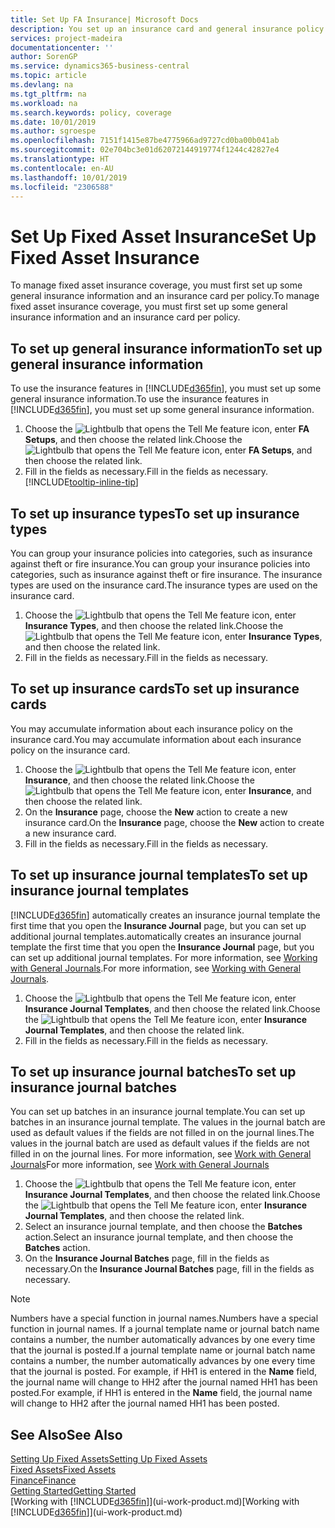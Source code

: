 ```yaml
---
title: Set Up FA Insurance| Microsoft Docs
description: You set up an insurance card and general insurance policy information to manage fixed asset insurance coverage.
services: project-madeira
documentationcenter: ''
author: SorenGP
ms.service: dynamics365-business-central
ms.topic: article
ms.devlang: na
ms.tgt_pltfrm: na
ms.workload: na
ms.search.keywords: policy, coverage
ms.date: 10/01/2019
ms.author: sgroespe
ms.openlocfilehash: 7151f1415e87be4775966ad9727cd0ba00b041ab
ms.sourcegitcommit: 02e704bc3e01d62072144919774f1244c42827e4
ms.translationtype: HT
ms.contentlocale: en-AU
ms.lasthandoff: 10/01/2019
ms.locfileid: "2306588"
---
```

# <a name="set-up-fixed-asset-insurance"></a><span data-ttu-id="96aa4-103">Set Up Fixed Asset Insurance</span><span class="sxs-lookup"><span data-stu-id="96aa4-103">Set Up Fixed Asset Insurance</span></span>
<span data-ttu-id="96aa4-104">To manage fixed asset insurance coverage, you must first set up some general insurance information and an insurance card per policy.</span><span class="sxs-lookup"><span data-stu-id="96aa4-104">To manage fixed asset insurance coverage, you must first set up some general insurance information and an insurance card per policy.</span></span>

## <a name="to-set-up-general-insurance-information"></a><span data-ttu-id="96aa4-105">To set up general insurance information</span><span class="sxs-lookup"><span data-stu-id="96aa4-105">To set up general insurance information</span></span>
<span data-ttu-id="96aa4-106">To use the insurance features in [!INCLUDE[d365fin](includes/d365fin_md.md)], you must set up some general insurance information.</span><span class="sxs-lookup"><span data-stu-id="96aa4-106">To use the insurance features in [!INCLUDE[d365fin](includes/d365fin_md.md)], you must set up some general insurance information.</span></span>  

1. <span data-ttu-id="96aa4-107">Choose the ![Lightbulb that opens the Tell Me feature](media/ui-search/search_small.png "Tell me what you want to do") icon, enter **FA Setups**, and then choose the related link.</span><span class="sxs-lookup"><span data-stu-id="96aa4-107">Choose the ![Lightbulb that opens the Tell Me feature](media/ui-search/search_small.png "Tell me what you want to do") icon, enter **FA Setups**, and then choose the related link.</span></span>  
2. <span data-ttu-id="96aa4-108">Fill in the fields as necessary.</span><span class="sxs-lookup"><span data-stu-id="96aa4-108">Fill in the fields as necessary.</span></span> [!INCLUDE[tooltip-inline-tip](includes/tooltip-inline-tip_md.md)]  

## <a name="to-set-up-insurance-types"></a><span data-ttu-id="96aa4-109">To set up insurance types</span><span class="sxs-lookup"><span data-stu-id="96aa4-109">To set up insurance types</span></span>
<span data-ttu-id="96aa4-110">You can group your insurance policies into categories, such as insurance against theft or fire insurance.</span><span class="sxs-lookup"><span data-stu-id="96aa4-110">You can group your insurance policies into categories, such as insurance against theft or fire insurance.</span></span> <span data-ttu-id="96aa4-111">The insurance types are used on the insurance card.</span><span class="sxs-lookup"><span data-stu-id="96aa4-111">The insurance types are used on the insurance card.</span></span>

1. <span data-ttu-id="96aa4-112">Choose the ![Lightbulb that opens the Tell Me feature](media/ui-search/search_small.png "Tell me what you want to do") icon, enter **Insurance Types**, and then choose the related link.</span><span class="sxs-lookup"><span data-stu-id="96aa4-112">Choose the ![Lightbulb that opens the Tell Me feature](media/ui-search/search_small.png "Tell me what you want to do") icon, enter **Insurance Types**, and then choose the related link.</span></span>  
2. <span data-ttu-id="96aa4-113">Fill in the fields as necessary.</span><span class="sxs-lookup"><span data-stu-id="96aa4-113">Fill in the fields as necessary.</span></span>

## <a name="to-set-up-insurance-cards"></a><span data-ttu-id="96aa4-114">To set up insurance cards</span><span class="sxs-lookup"><span data-stu-id="96aa4-114">To set up insurance cards</span></span>
<span data-ttu-id="96aa4-115">You may accumulate information about each insurance policy on the insurance card.</span><span class="sxs-lookup"><span data-stu-id="96aa4-115">You may accumulate information about each insurance policy on the insurance card.</span></span>  

1. <span data-ttu-id="96aa4-116">Choose the ![Lightbulb that opens the Tell Me feature](media/ui-search/search_small.png "Tell me what you want to do") icon, enter **Insurance**, and then choose the related link.</span><span class="sxs-lookup"><span data-stu-id="96aa4-116">Choose the ![Lightbulb that opens the Tell Me feature](media/ui-search/search_small.png "Tell me what you want to do") icon, enter **Insurance**, and then choose the related link.</span></span>  
2. <span data-ttu-id="96aa4-117">On the **Insurance** page, choose the **New** action to create a  new insurance card.</span><span class="sxs-lookup"><span data-stu-id="96aa4-117">On the **Insurance** page, choose the **New** action to create a  new insurance card.</span></span>  
3. <span data-ttu-id="96aa4-118">Fill in the fields as necessary.</span><span class="sxs-lookup"><span data-stu-id="96aa4-118">Fill in the fields as necessary.</span></span>

## <a name="to-set-up-insurance-journal-templates"></a><span data-ttu-id="96aa4-119">To set up insurance journal templates</span><span class="sxs-lookup"><span data-stu-id="96aa4-119">To set up insurance journal templates</span></span>
[!INCLUDE[d365fin](includes/d365fin_md.md)] <span data-ttu-id="96aa4-120">automatically creates an insurance journal template the first time that you open the **Insurance Journal** page, but you can set up additional journal templates.</span><span class="sxs-lookup"><span data-stu-id="96aa4-120">automatically creates an insurance journal template the first time that you open the **Insurance Journal** page, but you can set up additional journal templates.</span></span> <span data-ttu-id="96aa4-121">For more information, see [Working with General Journals](ui-work-general-journals.md).</span><span class="sxs-lookup"><span data-stu-id="96aa4-121">For more information, see [Working with General Journals](ui-work-general-journals.md).</span></span>  

1. <span data-ttu-id="96aa4-122">Choose the ![Lightbulb that opens the Tell Me feature](media/ui-search/search_small.png "Tell me what you want to do") icon, enter **Insurance Journal Templates**, and then choose the related link.</span><span class="sxs-lookup"><span data-stu-id="96aa4-122">Choose the ![Lightbulb that opens the Tell Me feature](media/ui-search/search_small.png "Tell me what you want to do") icon, enter **Insurance Journal Templates**, and then choose the related link.</span></span>  
2. <span data-ttu-id="96aa4-123">Fill in the fields as necessary.</span><span class="sxs-lookup"><span data-stu-id="96aa4-123">Fill in the fields as necessary.</span></span>

## <a name="to-set-up-insurance-journal-batches"></a><span data-ttu-id="96aa4-124">To set up insurance journal batches</span><span class="sxs-lookup"><span data-stu-id="96aa4-124">To set up insurance journal batches</span></span>
<span data-ttu-id="96aa4-125">You can set up batches in an insurance journal template.</span><span class="sxs-lookup"><span data-stu-id="96aa4-125">You can set up batches in an insurance journal template.</span></span> <span data-ttu-id="96aa4-126">The values in the journal batch are used as default values if the fields are not filled in on the journal lines.</span><span class="sxs-lookup"><span data-stu-id="96aa4-126">The values in the journal batch are used as default values if the fields are not filled in on the journal lines.</span></span> <span data-ttu-id="96aa4-127">For more information, see [Work with General Journals](ui-work-general-journals.md)</span><span class="sxs-lookup"><span data-stu-id="96aa4-127">For more information, see [Work with General Journals](ui-work-general-journals.md)</span></span>  

1. <span data-ttu-id="96aa4-128">Choose the ![Lightbulb that opens the Tell Me feature](media/ui-search/search_small.png "Tell me what you want to do") icon, enter **Insurance Journal Templates**, and then choose the related link.</span><span class="sxs-lookup"><span data-stu-id="96aa4-128">Choose the ![Lightbulb that opens the Tell Me feature](media/ui-search/search_small.png "Tell me what you want to do") icon, enter **Insurance Journal Templates**, and then choose the related link.</span></span>  
2. <span data-ttu-id="96aa4-129">Select an insurance journal template, and then choose the **Batches** action.</span><span class="sxs-lookup"><span data-stu-id="96aa4-129">Select an insurance journal template, and then choose the **Batches** action.</span></span>
3. <span data-ttu-id="96aa4-130">On the **Insurance Journal Batches** page, fill in the fields as necessary.</span><span class="sxs-lookup"><span data-stu-id="96aa4-130">On the **Insurance Journal Batches** page, fill in the fields as necessary.</span></span>

> [!NOTE]  
>   <span data-ttu-id="96aa4-131">Numbers have a special function in journal names.</span><span class="sxs-lookup"><span data-stu-id="96aa4-131">Numbers have a special function in journal names.</span></span> <span data-ttu-id="96aa4-132">If a journal template name or journal batch name contains a number, the number automatically advances by one every time that the journal is posted.</span><span class="sxs-lookup"><span data-stu-id="96aa4-132">If a journal template name or journal batch name contains a number, the number automatically advances by one every time that the journal is posted.</span></span> <span data-ttu-id="96aa4-133">For example, if HH1 is entered in the **Name** field, the journal name will change to HH2 after the journal named HH1 has been posted.</span><span class="sxs-lookup"><span data-stu-id="96aa4-133">For example, if HH1 is entered in the **Name** field, the journal name will change to HH2 after the journal named HH1 has been posted.</span></span>

## <a name="see-also"></a><span data-ttu-id="96aa4-134">See Also</span><span class="sxs-lookup"><span data-stu-id="96aa4-134">See Also</span></span>
[<span data-ttu-id="96aa4-135">Setting Up Fixed Assets</span><span class="sxs-lookup"><span data-stu-id="96aa4-135">Setting Up Fixed Assets</span></span>](fa-setup.md)  
[<span data-ttu-id="96aa4-136">Fixed Assets</span><span class="sxs-lookup"><span data-stu-id="96aa4-136">Fixed Assets</span></span>](fa-manage.md)  
[<span data-ttu-id="96aa4-137">Finance</span><span class="sxs-lookup"><span data-stu-id="96aa4-137">Finance</span></span>](finance.md)  
[<span data-ttu-id="96aa4-138">Getting Started</span><span class="sxs-lookup"><span data-stu-id="96aa4-138">Getting Started</span></span>](product-get-started.md)  
<span data-ttu-id="96aa4-139">[Working with [!INCLUDE[d365fin](includes/d365fin_md.md)]](ui-work-product.md)</span><span class="sxs-lookup"><span data-stu-id="96aa4-139">[Working with [!INCLUDE[d365fin](includes/d365fin_md.md)]](ui-work-product.md)</span></span>
